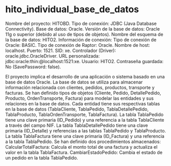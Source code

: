 # hito_individual_base_de_datos

Nombre del proyecto: HITOBD.
Tipo de conexión: JDBC (Java Database Connectivity).
Base de datos: Oracle.
Versión de la base de datos: Oracle 11g o superior (debido al uso de tipos de objetos).
Nombre del esquema de la base de datos: HITO2.
Información de conexión:
Tipo de conexión de Oracle: BASIC.
Tipo de conexión de Raptor: Oracle.
Nombre de host: localhost.
Puerto: 1521.
SID: xe.
Controlador (Driver): oracle.jdbc.OracleDriver.
URL personalizada: jdbc:oracle:thin:@localhost:1521:xe.
Usuario: HITO2.
Contraseña guardada: No (SavePassword: false).

El proyecto implica el desarrollo de una aplicación o sistema basado en una base de datos Oracle.
La base de datos se utiliza para almacenar información relacionada con clientes, pedidos, productos, transporte y facturas.
Se han definido tipos de objetos (Cliente, Pedido, DetallePedido, Producto, OrdenTransporte, Factura) para modelar las entidades y sus relaciones en la base de datos.
Cada entidad tiene sus respectivas tablas en la base de datos (TablaCliente, TablaPedido, TablaDetallePedido, TablaProducto, TablaOrdenTransporte, TablaFactura).
La tabla TablaPedido tiene una clave primaria (ID_Pedido) y una referencia a la tabla TablaCliente a través del campo NIF.
La tabla TablaDetallePedido tiene una clave primaria (ID_Detalle) y referencias a las tablas TablaPedido y TablaProducto.
La tabla TablaFactura tiene una clave primaria (ID_Factura) y una referencia a la tabla TablaPedido.
Se han definido dos procedimientos almacenados:
CalcularTotalFactura: Calcula el monto total de una factura y actualiza el valor en la tabla TablaFactura.
CambiarEstadoPedido: Cambia el estado de un pedido en la tabla TablaPedido.
